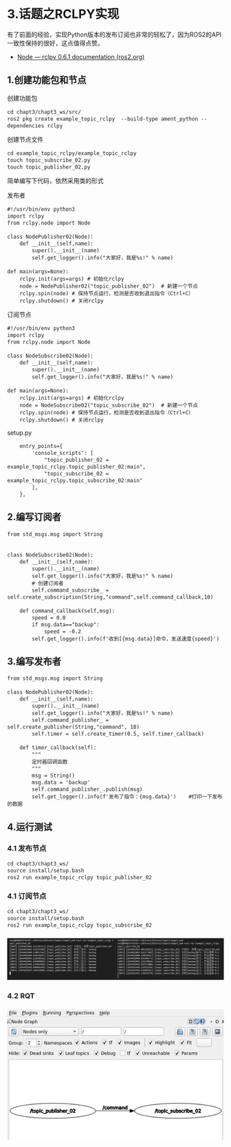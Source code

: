 # 3.话题之RCLPY实现

有了前面的经验，实现Python版本的发布订阅也非常的轻松了，因为ROS2的API一致性保持的很好，这点值得点赞。

- [Node — rclpy 0.6.1 documentation (ros2.org)](https://docs.ros2.org/latest/api/rclpy/api/node.html)

## 1.创建功能包和节点

创建功能包

```
cd chapt3/chapt3_ws/src/
ros2 pkg create example_topic_rclpy  --build-type ament_python --dependencies rclpy
```

创建节点文件

```
cd example_topic_rclpy/example_topic_rclpy
touch topic_subscribe_02.py
touch topic_publisher_02.py
```

简单编写下代码，依然采用类的形式

发布者

```
#!/usr/bin/env python3
import rclpy
from rclpy.node import Node

class NodePublisher02(Node):
    def __init__(self,name):
        super().__init__(name)
        self.get_logger().info("大家好，我是%s!" % name)

def main(args=None):
    rclpy.init(args=args) # 初始化rclpy
    node = NodePublisher02("topic_publisher_02")  # 新建一个节点
    rclpy.spin(node) # 保持节点运行，检测是否收到退出指令（Ctrl+C）
    rclpy.shutdown() # 关闭rclpy
```

订阅节点

```
#!/usr/bin/env python3
import rclpy
from rclpy.node import Node

class NodeSubscribe02(Node):
    def __init__(self,name):
        super().__init__(name)
        self.get_logger().info("大家好，我是%s!" % name)

def main(args=None):
    rclpy.init(args=args) # 初始化rclpy
    node = NodeSubscribe02("topic_subscribe_02")  # 新建一个节点
    rclpy.spin(node) # 保持节点运行，检测是否收到退出指令（Ctrl+C）
    rclpy.shutdown() # 关闭rclpy
```

setup.py

```
    entry_points={
        'console_scripts': [
            "topic_publisher_02 = example_topic_rclpy.topic_publisher_02:main",
            "topic_subscribe_02 = example_topic_rclpy.topic_subscribe_02:main"
        ],
    },
```

## 2.编写订阅者

```
from std_msgs.msg import String


class NodeSubscribe02(Node):
    def __init__(self,name):
        super().__init__(name)
        self.get_logger().info("大家好，我是%s!" % name)
        # 创建订阅者
        self.command_subscribe_ = self.create_subscription(String,"command",self.command_callback,10)

    def command_callback(self,msg):
        speed = 0.0
        if msg.data=="backup":
            speed = -0.2
        self.get_logger().info(f'收到[{msg.data}]命令，发送速度{speed}')
```

## 3.编写发布者

```
from std_msgs.msg import String

class NodePublisher02(Node):
    def __init__(self,name):
        super().__init__(name)
        self.get_logger().info("大家好，我是%s!" % name)
        self.command_publisher_ = self.create_publisher(String,"command", 10) 
        self.timer = self.create_timer(0.5, self.timer_callback)
    
    def timer_callback(self):
        """
        定时器回调函数
        """
        msg = String()
        msg.data = 'backup'
        self.command_publisher_.publish(msg) 
        self.get_logger().info(f'发布了指令：{msg.data}')    #打印一下发布的数据
```

## 4.运行测试

### 4.1 发布节点

```
cd chapt3/chapt3_ws/
source install/setup.bash
ros2 run example_topic_rclpy topic_publisher_02
```

### 4.1 订阅节点

```
cd chapt3/chapt3_ws/
source install/setup.bash
ros2 run example_topic_rclpy topic_subscribe_02
```

### ![image-20220605174740555](3.话题之RCLPY实现/imgs/image-20220605174740555.png)

### 4.2 RQT

![image-20220605175201183](3.话题之RCLPY实现/imgs/image-20220605175201183.png)



